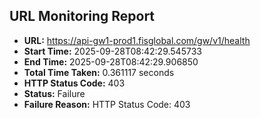 ## URL Monitoring Report

- **URL:** https://api-gw1-prod1.fisglobal.com/gw/v1/health
- **Start Time:** 2025-09-28T08:42:29.545733
- **End Time:** 2025-09-28T08:42:29.906850
- **Total Time Taken:** 0.361117 seconds
- **HTTP Status Code:** 403
- **Status:** Failure
- **Failure Reason:** HTTP Status Code: 403
